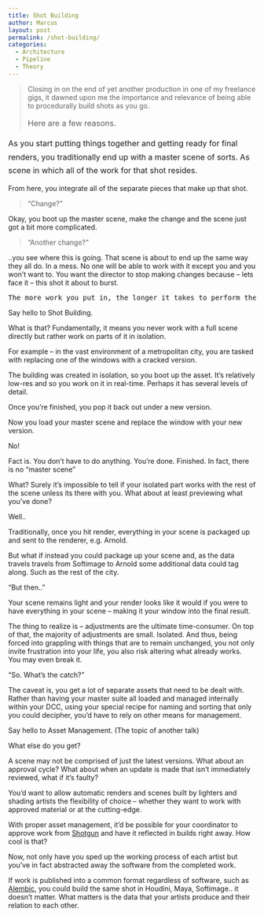 ```yaml
---
title: Shot Building
author: Marcus
layout: post
permalink: /shot-building/
categories:
  - Architecture
  - Pipeline
  - Theory
---
```

> Closing in on the end of yet another production in one of my freelance gigs, it dawned upon me the importance and relevance of being able to procedurally build shots as you go.
> 
> <span style="line-height: 1.714285714; font-size: 1rem;">Here are a few reasons.</span>

<span style="line-height: 1.714285714; font-size: 1rem;">As you start putting things together and getting ready for final renders, you traditionally end up with a master scene of sorts. As scene in which all of the work for that shot resides.</span>

From here, you integrate all of the separate pieces that make up that shot.

> &#8220;Change?&#8221;

Okay, you boot up the master scene, make the change and the scene just got a bit more complicated.

> &#8220;Another change?&#8221;

..you see where this is going. That scene is about to end up the same way they all do. In a mess. No one will be able to work with it except you and you won&#8217;t want to. You want the director to stop making changes because &#8211; lets face it &#8211; this shot it about to burst.

<pre>The more work you put in, the longer it takes to perform the work.</pre>

Say hello to Shot Building.

What is that? Fundamentally, it means you never work with a full scene directly but rather work on parts of it in isolation.

For example &#8211; in the vast environment of a metropolitan city, you are tasked with replacing one of the windows with a cracked version.

The building was created in isolation, so you boot up the asset. It&#8217;s relatively low-res and so you work on it in real-time. Perhaps it has several levels of detail.

Once you&#8217;re finished, you pop it back out under a new version.

Now you load your master scene and replace the window with your new version.

No!

Fact is. You don&#8217;t have to do anything. You&#8217;re done. Finished. In fact, there is no &#8220;master scene&#8221;

What? Surely it&#8217;s impossible to tell if your isolated part works with the rest of the scene unless its there with you. What about at least previewing what you&#8217;ve done?

Well..

Traditionally, once you hit render, everything in your scene is packaged up and sent to the renderer, e.g. Arnold.

But what if instead you could package up your scene and, as the data travels travels from Softimage to Arnold some additional data could tag along. Such as the rest of the city.

&#8220;But then..&#8221;

Your scene remains light and your render looks like it would if you were to have everything in your scene &#8211; making it your window into the final result.

The thing to realize is &#8211; adjustments are the ultimate time-consumer. On top of that, the majority of adjustments are small. Isolated. And thus, being forced into grappling with things that are to remain unchanged, you not only invite frustration into your life, you also risk altering what already works. You may even break it.

&#8220;So. What&#8217;s the catch?&#8221;

The caveat is, you get a lot of separate assets that need to be dealt with. Rather than having your master suite all loaded and managed internally within your DCC, using your special recipe for naming and sorting that only you could decipher, you&#8217;d have to rely on other means for management.

Say hello to Asset Management. (The topic of another talk)

What else do you get?

A scene may not be comprised of just the latest versions. What about an approval cycle? What about when an update is made that isn&#8217;t immediately reviewed, what if it&#8217;s faulty?

You&#8217;d want to allow automatic renders and scenes built by lighters and shading artists the flexibility of choice &#8211; whether they want to work with approved material or at the cutting-edge.

With proper asset management, it&#8217;d be possible for your coordinator to approve work from [Shotgun][1] and have it reflected in builds right away. How cool is that?

Now, not only have you sped up the working process of each artist but you&#8217;ve in fact abstracted away the software from the completed work.

If work is published into a common format regardless of software, such as [Alembic][2], you could build the same shot in Houdini, Maya, Softimage.. it doesn&#8217;t matter. What matters is the data that your artists produce and their relation to each other.

 [1]: http://www.shotgunsoftware.com/
 [2]: http://www.alembic.io/